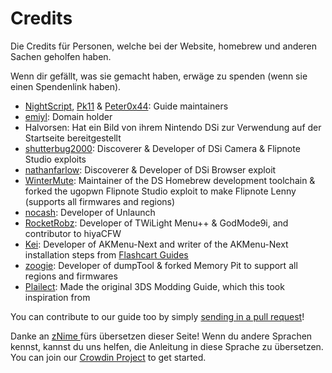 # Credits

Die Credits für Personen, welche bei der Website, homebrew und anderen Sachen geholfen haben.

Wenn dir gefällt, was sie gemacht haben, erwäge zu spenden (wenn sie einen Spendenlink haben).

- [NightScript](https://nightscript370.github.io/), [Pk11](https://pk11.us/) & [Peter0x44](https://github.com/Peter0x44): Guide maintainers
- [emiyl](https://emiyl.com/paypal): Domain holder
- Halvorsen: Hat ein Bild von ihrem Nintendo DSi zur Verwendung auf der Startseite bereitgestellt
- [shutterbug2000](https://paypal.me/projectkaeru): Discoverer & Developer of DSi Camera & Flipnote Studio exploits
- [nathanfarlow](https://github.com/nathanfarlow): Discoverer & Developer of DSi Browser exploit
- [WinterMute](https://devkitpro.org/support-devkitpro): Maintainer of the DS Homebrew development toolchain & forked the ugopwn Flipnote Studio exploit to make Flipnote Lenny (supports all firmwares and regions)
- [nocash](http://problemkaputt.de/donate.htm): Developer of Unlaunch
- [RocketRobz](https://github.com/RocketRobz): Developer of TWiLight Menu++ & GodMode9i, and contributor to hiyaCFW
- [Kei](https://github.com/coderkei): Developer of AKMenu-Next and writer of the AKMenu-Next installation steps from [Flashcart Guides](https://sanrax.github.io/flashcart-guides/tutorials/akmenu-next/#__tabbed_1_2)
- [zoogie](https://github.com/zoogie): Developer of dumpTool & forked Memory Pit to support all regions and firmwares
- [Plailect](https://github.com/Plailect): Made the original 3DS Modding Guide, which this took inspiration from

You can contribute to our guide too by simply [sending in a pull request](https://github.com/cfw-guide/dsi.cfw.guide/)!

Danke an <a href="znime. neocities. com"> zNime </a> fürs übersetzen dieser Seite! Wenn du andere Sprachen kennst, kannst du uns helfen, die Anleitung in diese Sprache zu übersetzen. You can join our [Crowdin Project](https://crowdin.com/project/dsi-guide) to get started.
